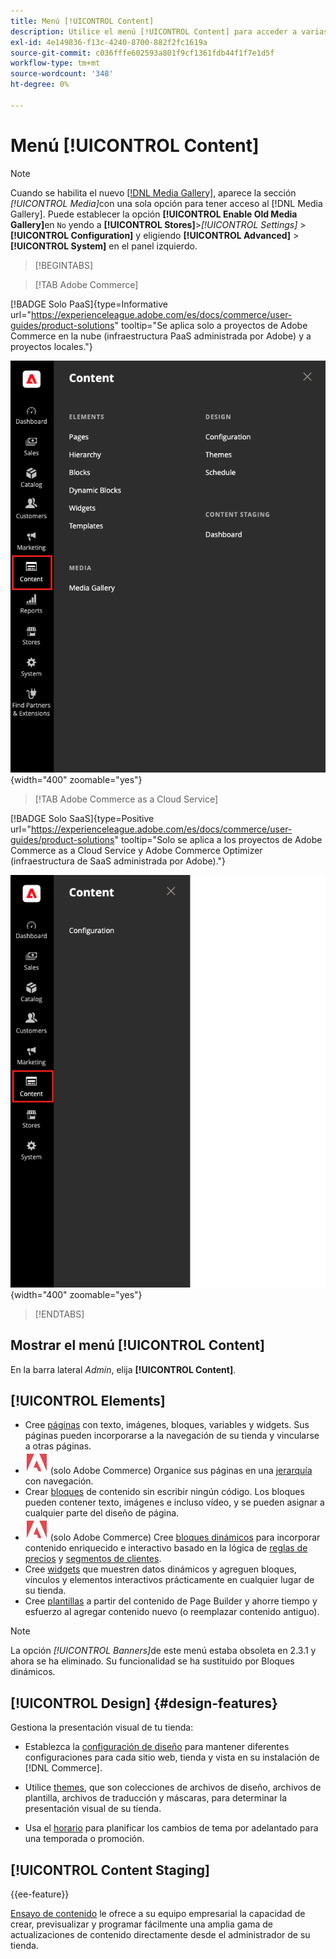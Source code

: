 ```yaml
---
title: Menú [!UICONTROL Content]
description: Utilice el menú [!UICONTROL Content] para acceder a varias funciones y administrar el contenido de su tienda.
exl-id: 4e149836-f13c-4240-8700-882f2fc1619a
source-git-commit: c036fffe602593a801f9cf1361fdb44f1f7e1d5f
workflow-type: tm+mt
source-wordcount: '348'
ht-degree: 0%

---
```


# Menú [!UICONTROL Content]

>[!NOTE]
>
>Cuando se habilita el nuevo [[!DNL Media Gallery]](media-gallery.md), aparece la sección _[!UICONTROL Media]_&#x200B;con una sola opción para tener acceso al [!DNL Media Gallery]. Puede establecer la opción **[!UICONTROL Enable Old Media Gallery]**&#x200B;en `No` yendo a **[!UICONTROL Stores]**>_[!UICONTROL Settings]_ > **[!UICONTROL Configuration]** y eligiendo **[!UICONTROL Advanced]** > **[!UICONTROL System]** en el panel izquierdo.

>[!BEGINTABS]

>[!TAB Adobe Commerce]

[!BADGE Solo PaaS]{type=Informative url="https://experienceleague.adobe.com/es/docs/commerce/user-guides/product-solutions" tooltip="Se aplica solo a proyectos de Adobe Commerce en la nube (infraestructura PaaS administrada por Adobe) y a proyectos locales."}

![Se muestra el menú [!UICONTROL Content] en Admin](./assets/admin-menu-content.png){width="400" zoomable="yes"}

>[!TAB Adobe Commerce as a Cloud Service]

[!BADGE Solo SaaS]{type=Positive url="https://experienceleague.adobe.com/es/docs/commerce/user-guides/product-solutions" tooltip="Solo se aplica a los proyectos de Adobe Commerce as a Cloud Service y Adobe Commerce Optimizer (infraestructura de SaaS administrada por Adobe)."}

![Se muestra el menú [!UICONTROL Content] en Admin](./assets/admin-menu-content-accs.png){width="400" zoomable="yes"}

>[!ENDTABS]

## Mostrar el menú [!UICONTROL Content]

En la barra lateral _Admin_, elija **[!UICONTROL Content]**.

## [!UICONTROL Elements]

- Cree [páginas](pages.md) con texto, imágenes, bloques, variables y widgets. Sus páginas pueden incorporarse a la navegación de su tienda y vincularse a otras páginas.
- ![Adobe Commerce](../assets/adobe-logo.svg) (solo Adobe Commerce) Organice sus páginas en una [jerarquía](page-hierarchy.md) con navegación.
- Crear [bloques](blocks.md) de contenido sin escribir ningún código. Los bloques pueden contener texto, imágenes e incluso vídeo, y se pueden asignar a cualquier parte del diseño de página.
- ![Adobe Commerce](../assets/adobe-logo.svg) (solo Adobe Commerce) Cree [bloques dinámicos](dynamic-blocks.md) para incorporar contenido enriquecido e interactivo basado en la lógica de [reglas de precios](../merchandising-promotions/introduction.md#promotions) y [segmentos de clientes](../customers/customer-segments.md).
- Cree [widgets](widgets.md) que muestren datos dinámicos y agreguen bloques, vínculos y elementos interactivos prácticamente en cualquier lugar de su tienda.
- Cree [plantillas](../page-builder/templates.md) a partir del contenido de Page Builder y ahorre tiempo y esfuerzo al agregar contenido nuevo (o reemplazar contenido antiguo).

>[!NOTE]
>
>La opción _[!UICONTROL Banners]_&#x200B;de este menú estaba obsoleta en 2.3.1 y ahora se ha eliminado. Su funcionalidad se ha sustituido por Bloques dinámicos.

## [!UICONTROL Design] {#design-features}

Gestiona la presentación visual de tu tienda:

- Establezca la [configuración de diseño](configuration.md) para mantener diferentes configuraciones para cada sitio web, tienda y vista en su instalación de [!DNL Commerce].

- Utilice [themes](themes.md), que son colecciones de archivos de diseño, archivos de plantilla, archivos de traducción y máscaras, para determinar la presentación visual de su tienda.

- Usa el [horario](schedule.md) para planificar los cambios de tema por adelantado para una temporada o promoción.

## [!UICONTROL Content Staging]

{{ee-feature}}

[Ensayo de contenido](content-staging.md) le ofrece a su equipo empresarial la capacidad de crear, previsualizar y programar fácilmente una amplia gama de actualizaciones de contenido directamente desde el administrador de su tienda.
